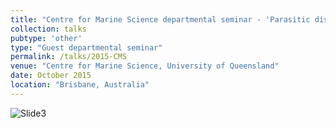 ```yaml
---
title: "Centre for Marine Science departmental seminar - 'Parasitic disease in marine turtles'"
collection: talks
pubtype: 'other'
type: "Guest departmental seminar"
permalink: /talks/2015-CMS
venue: "Centre for Marine Science, University of Queensland"
date: October 2015
location: "Brisbane, Australia"
---
```

![Slide3](https://github.com/user-attachments/assets/8fedb1b6-f589-439e-9daa-9a99cd1a3b2e)

